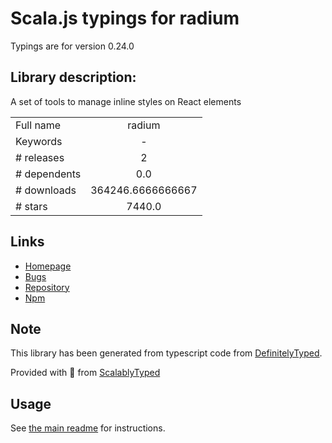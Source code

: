 
# Scala.js typings for radium

Typings are for version 0.24.0

## Library description:
A set of tools to manage inline styles on React elements

|                    |                 |
| ------------------ | :-------------: |
| Full name          | radium |
| Keywords           | - |
| # releases         | 2 |
| # dependents       | 0.0 |
| # downloads        | 364246.6666666667 |
| # stars            | 7440.0 |

## Links
- [Homepage](https://github.com/formidablelabs/radium)
- [Bugs](https://github.com/formidablelabs/radium/issues)
- [Repository](https://github.com/formidablelabs/radium)
- [Npm](https://www.npmjs.com/package/radium)
    


## Note
This library has been generated from typescript code from [DefinitelyTyped](https://definitelytyped.org).

Provided with :purple_heart: from [ScalablyTyped](https://github.com/oyvindberg/ScalablyTyped)

## Usage
See [the main readme](../../readme.md) for instructions.


